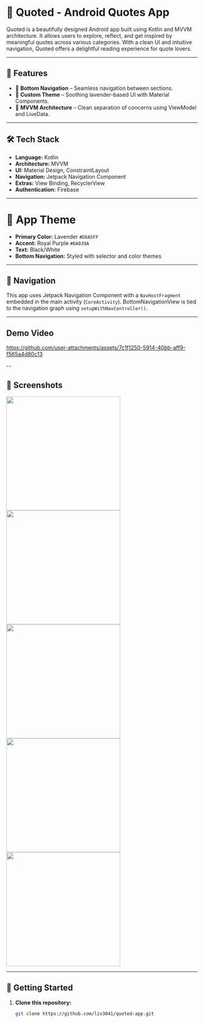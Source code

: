 # 📜 Quoted - Android Quotes App

Quoted is a beautifully designed Android app built using Kotlin and MVVM architecture. It allows users to explore, reflect, and get inspired by meaningful quotes across various categories. With a clean UI and intuitive navigation, Quoted offers a delightful reading experience for quote lovers.

---

## 📱 Features

- 🧭 **Bottom Navigation** – Seamless navigation between sections.
- 🎨 **Custom Theme** – Soothing lavender-based UI with Material Components.
- 🧪 **MVVM Architecture** – Clean separation of concerns using ViewModel and LiveData.

---

## 🛠️ Tech Stack

- **Language:** Kotlin
- **Architecture:** MVVM
- **UI:** Material Design, ConstraintLayout
- **Navigation:** Jetpack Navigation Component
- **Extras:** View Binding, RecyclerView
- **Authentication:** Firebase

---

# 🎨 App Theme

- **Primary Color:** Lavender `#D8A5FF`
- **Accent:** Royal Purple `#6A039A`
- **Text:** Black/White
- **Bottom Navigation:** Styled with selector and color themes

---

## 🧭 Navigation

This app uses Jetpack Navigation Component with a `NavHostFragment` embedded in the main activity (`CoreActivity`). BottomNavigationView is tied to the navigation graph using `setupWithNavController()`.

---
## Demo Video


https://github.com/user-attachments/assets/7c1f1250-5914-40bb-aff9-f565a4d80c13



--

## 📸 Screenshots

<img src="https://github.com/user-attachments/assets/3a38f459-817e-41c5-b975-9090a86d87a6" width="300" />
<img src="https://github.com/user-attachments/assets/f5ad30e5-6734-460e-8507-79e52b68bf43" width="300" />
<img src="https://github.com/user-attachments/assets/d55f2054-3e7c-4943-9c1f-c854dff7993d" width="300" />
<img src="https://github.com/user-attachments/assets/61f90831-7a92-41b7-8122-c076bd299916" width="300" />
<img src="https://github.com/user-attachments/assets/d1cae681-93d5-45f1-b8d5-3e6c0a878c58" width="300" />



---

## 🚀 Getting Started

1. **Clone this repository:**

   ```bash
   git clone https://github.com/liv3041/quoted-app.git

